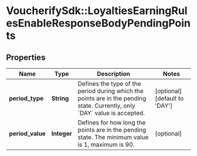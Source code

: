 # VoucherifySdk::LoyaltiesEarningRulesEnableResponseBodyPendingPoints

## Properties

| Name | Type | Description | Notes |
| ---- | ---- | ----------- | ----- |
| **period_type** | **String** | Defines the type of the period during which the points are in the pending state. Currently, only &#x60;DAY&#x60; value is accepted. | [optional][default to &#39;DAY&#39;] |
| **period_value** | **Integer** | Defines for how long the points are in the pending state. The minimum value is 1, maximum is 90. | [optional] |

